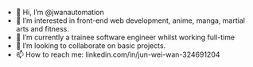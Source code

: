 - 👋 Hi, I’m @jwanautomation
- 👀 I’m interested in front-end web development, anime, manga, martial arts and fitness.
- 🌱 I’m currently a trainee software engineer whilst working full-time
- 💞️ I’m looking to collaborate on basic projects.
- 📫 How to reach me: linkedin.com/in/jun-wei-wan-324691204

<!---
jwanautomation/jwanautomation is a ✨ special ✨ repository because its `README.md` (this file) appears on your GitHub profile.
You can click the Preview link to take a look at your changes.
--->

